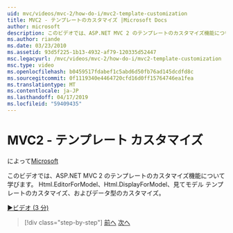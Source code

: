 ```yaml
---
uid: mvc/videos/mvc-2/how-do-i/mvc2-template-customization
title: MVC2 - テンプレートのカスタマイズ |Microsoft Docs
author: microsoft
description: このビデオでは、ASP.NET MVC 2 のテンプレートのカスタマイズ機能について学びます。 Html.EditorForModel、Html.DisplayForModel、Templ のモデルについて説明します.
ms.author: riande
ms.date: 03/23/2010
ms.assetid: 93d5f225-1b13-4932-af79-120335d52447
msc.legacyurl: /mvc/videos/mvc-2/how-do-i/mvc2-template-customization
msc.type: video
ms.openlocfilehash: b0459517fdabef1c5abd6d50fb76ad145dcdfd8c
ms.sourcegitcommit: 0f1119340e4464720cfd16d0ff15764746ea1fea
ms.translationtype: MT
ms.contentlocale: ja-JP
ms.lasthandoff: 04/17/2019
ms.locfileid: "59409435"
---
```

# <a name="mvc2---template-customization"></a>MVC2 - テンプレート カスタマイズ

によって[Microsoft](https://github.com/microsoft)

このビデオでは、ASP.NET MVC 2 のテンプレートのカスタマイズ機能について学びます。 Html.EditorForModel、Html.DisplayForModel、見てモデル テンプレートのカスタマイズ、およびデータ型のカスタマイズ。

[&#9654;ビデオ (3 分)](https://channel9.msdn.com/Blogs/ASP-NET-Site-Videos/mvc2-template-customization)

> [!div class="step-by-step"]
> [前へ](mvc2-model-validation.md)
> [次へ](aspnet-mvc-2-areas.md)
